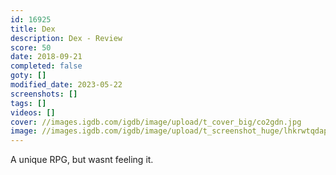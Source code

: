 ```yaml
---
id: 16925
title: Dex
description: Dex - Review
score: 50
date: 2018-09-21
completed: false
goty: []
modified_date: 2023-05-22
screenshots: []
tags: []
videos: []
cover: //images.igdb.com/igdb/image/upload/t_cover_big/co2gdn.jpg
image: //images.igdb.com/igdb/image/upload/t_screenshot_huge/lhkrwtqdap44pdlregee.jpg
---
```

A unique RPG, but wasnt feeling it.